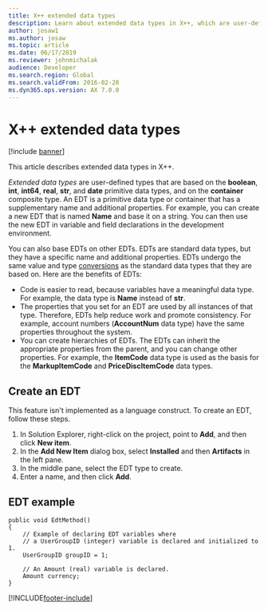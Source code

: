 ```yaml
---
title: X++ extended data types
description: Learn about extended data types in X++, which are user-defined types based on primitive data types and the container composite type.
author: josaw1
ms.author: josaw
ms.topic: article
ms.date: 06/17/2019
ms.reviewer: johnmichalak
audience: Developer
ms.search.region: Global
ms.search.validFrom: 2016-02-28
ms.dyn365.ops.version: AX 7.0.0
---
```


# X++ extended data types

[!include [banner](../includes/banner.md)]

This article describes extended data types in X++. 

*Extended data types* are user-defined types that are based on the **boolean**, **int**, **int64**, **real**, **str**, and **date** primitive data types, and on the **container** composite type. An EDT is a primitive data type or container that has a supplementary name and additional properties. For example, you can create a new EDT that is named **Name** and base it on a string. You can then use the new EDT in variable and field declarations in the development environment. 

You can also base EDTs on other EDTs. EDTs are standard data types, but they have a specific name and additional properties. EDTs undergo the same value and type [conversions](xpp-conversion-run-time-functions.md) as the standard data types that they are based on. Here are the benefits of EDTs:

-   Code is easier to read, because variables have a meaningful data type. For example, the data type is **Name** instead of **str**.
-   The properties that you set for an EDT are used by all instances of that type. Therefore, EDTs help reduce work and promote consistency. For example, account numbers (**AccountNum** data type) have the same properties throughout the system.
-   You can create hierarchies of EDTs. The EDTs can inherit the appropriate properties from the parent, and you can change other properties. For example, the **ItemCode** data type is used as the basis for the **MarkupItemCode** and **PriceDiscItemCode** data types.

## Create an EDT

This feature isn't implemented as a language construct. To create an EDT, follow these steps.

1.  In Solution Explorer, right-click on the project, point to **Add**, and then click **New item**.
2.  In the **Add New Item** dialog box, select **Installed** and then **Artifacts** in the left pane.
3.  In the middle pane, select the EDT type to create.
4.  Enter a name, and then click **Add**.

## EDT example

```xpp
public void EdtMethod()
{
    // Example of declaring EDT variables where
    // a UserGroupID (integer) variable is declared and initialized to 1.
    UserGroupID groupID = 1;

    // An Amount (real) variable is declared.
    Amount currency;
}
```


[!INCLUDE[footer-include](../../../includes/footer-banner.md)]
